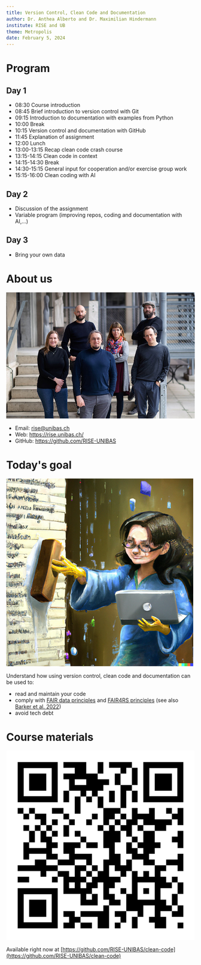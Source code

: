 ```yaml
---
title: Version Control, Clean Code and Documentation
author: Dr. Anthea Alberto and Dr. Maximilian Hindermann
institute: RISE and UB
theme: Metropolis
date: February 5, 2024
---
```


# Program

## Day 1

- 08:30 Course introduction
- 08:45 Brief introduction to version control with Git
- 09:15 Introduction to documentation with examples from Python
- 10:00 Break
- 10:15 Version control and documentation with GitHub
- 11:45 Explanation of assignment
- 12:00 Lunch
- 13:00-13:15 Recap clean code crash course
- 13:15-14:15 Clean code in context
- 14:15-14:30 Break
- 14:30-15:15 General input for cooperation and/or exercise
group work
- 15:15-16:00 Clean coding with AI

## Day 2

- Discussion of the assignment
- Variable program (improving repos, coding and documentation with AI,...)

## Day 3

- Bring your own data

# About us

![](images/rise.jpg "The RISE team")

- Email: rise@unibas.ch 
- Web: https://rise.unibas.ch/
- GitHub: https://github.com/RISE-UNIBAS

# Today's goal

![](images/title_image.png "'An oil painting of a programmer cleaning her code with soap' by Maximilian Hindermann and DALLE-2")

Understand how using version control, clean code and documentation can be used to:

- read and maintain your code
- comply with [FAIR data principles](https://force11.org/info/the-fair-data-principles/) and [FAIR4RS principles](https://zenodo.org/record/6623556#.Y-uTsq2ZNaQ) (see also [Barker et al. 2022](https://doi.org/10.1038/s41597-022-01710-x)) 
- avoid tech debt

# Course materials

![](images/qr.png "https://github.com/RISE-UNIBAS/clean-code")

Available right now at [https://github.com/RISE-UNIBAS/clean-code](https://github.com/RISE-UNIBAS/clean-code)
